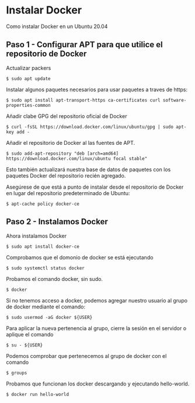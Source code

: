# Instalar Docker

Como instalar Docker en un Ubuntu 20.04

## Paso 1 - Configurar APT para que utilice el repositorio de Docker

Actualizar packers

``` shel
$ sudo apt update
```

Instalar algunos paquetes necesarios para usar paquetes a traves de https:

``` shell
$ sudo apt install apt-transport-https ca-certificates curl software-properties-common
```

Añadir clabe GPG del repositorio oficial de Docker

``` shell
$ curl -fsSL https://download.docker.com/linux/ubuntu/gpg | sudo apt-key add -
```

Añadir el repositorio de Docker al las fuentes de APT.

``` shell
$ sudo add-apt-repository "deb [arch=amd64] https://download.docker.com/linux/ubuntu focal stable"
```

‎Esto también actualizará nuestra base de datos de paquetes con los paquetes Docker del repositorio recién agregado.‎

‎Asegúrese de que está a punto de instalar desde el repositorio de Docker en lugar del repositorio predeterminado de Ubuntu:‎

``` shell
$ apt-cache policy docker-ce
```

## Paso 2 - Instalamos Docker

Ahora instalamos Docker

``` shell
$ sudo apt install docker-ce
```

Comprobamos que el domonio de docker se está ejecutando

``` shell
$ sudo systemctl status docker
```

Probamos el comando docker, sin sudo.

``` shell
$ docker
```

Si no tenemos acceso a docker, podemos agregar nuestro usuario  al grupo de docker mediante el comando:

``` shell
$ sudo usermod -aG docker ${USER}
```

Para aplicar la nueva pertenencia al grupo, cierre la sesión en el servidor o aplique el comando

``` shell
$ su - ${USER}
```

Podemos comprobar que pertenecemos al grupo de docker con el comando

``` shell
$ groups
```

Probamos que funcionan los docker descargando y ejecutando hello-world.

``` shell
$ docker run hello-world
```
